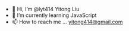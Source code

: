 - 👋 Hi, I’m @lyt414 Yitong Liu
- 🌱 I’m currently learning JavaScript
- 📫 How to reach me ... yitong414@gmail.com

<!---
lyt414/lyt414 is a ✨ special ✨ repository because its `README.md` (this file) appears on your GitHub profile.
You can click the Preview link to take a look at your changes.
--->
